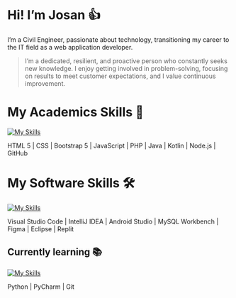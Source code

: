# Hi! I’m Josan :thumbsup:

I’m a Civil Engineer, passionate about technology, transitioning my career to the IT field as a web application developer.

> I’m a dedicated, resilient, and proactive person who constantly seeks new knowledge. I enjoy getting involved in problem-solving, focusing on results to meet customer expectations, and I value continuous improvement.

# My Academics Skills :toolbox:
[![My Skills](https://skillicons.dev/icons?i=html,css,bootstrap,js,php,java,kotlin,nodejs,github)](https://skillicons.dev)

HTML 5 | CSS | Bootstrap 5 | JavaScript | PHP | Java | Kotlin | Node.js | GitHub

# My Software Skills :hammer_and_wrench:
[![My Skills](https://skillicons.dev/icons?i=vscode,idea,androidstudio,mysql,figma,eclipse,replit)](https://skillicons.dev)

Visual Studio Code | IntelliJ IDEA | Android Studio | MySQL Workbench | Figma | Eclipse | Replit

## Currently learning :books:
[![My Skills](https://skillicons.dev/icons?i=py,pycharm,git)](https://skillicons.dev)

Python | PyCharm | Git
